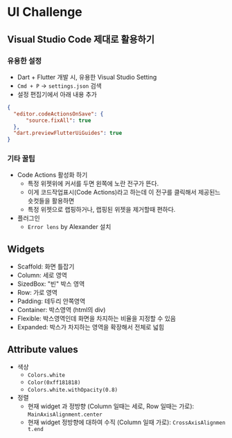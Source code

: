 # UI Challenge

## Visual Studio Code 제대로 활용하기

### 유용한 설정

- Dart + Flutter 개발 시, 유용한 Visual Studio Setting
- `Cmd + P` -> `settings.json` 검색
- 설정 편집기에서 아래 내용 추가

```json
{
  "editor.codeActionsOnSave": {
      "source.fixAll": true
  },
  "dart.previewFlutterUiGuides": true
}
```

### 기타 꿀팁

- Code Actions 활성화 하기
  - 특정 위젯위에 커서를 두면 왼쪽에 노란 전구가 뜬다.
  - 이게 코드작업표시(Code Actions)라고 하는데 이 전구를 클릭해서 제공된느 숏컷들을 활용하면
  - 특정 위젯으로 랩핑하거나, 랩핑된 위젯을 제거할때 편하다.
- 플러그인
  - `Error lens` by Alexander 설치

## Widgets
- Scaffold: 화면 틀잡기
- Column: 세로 영역
- SizedBox: "빈" 박스 영역
- Row: 가로 영역
- Padding: 테두리 안쪽영역
- Container: 박스영역 (html의 div)
- Flexible: 박스영역인데 화면을 차지하는 비율을 지정할 수 있음
- Expanded: 박스가 차지하는 영역을 확장해서 전체로 넓힘

## Attribute values

- 색상
  - `Colors.white`
  - `Color(0xff181818)`
  - `Colors.white.withOpacity(0.8)`
- 정렬
  - 현재 widget 과 정방향 (Column 일때는 세로, Row 일때는 가로): `MainAxisAlignment.center`
  - 현재 widget 정방향에 대하여 수직 (Column 일때 가로): `CrossAxisAlignmen t.end`